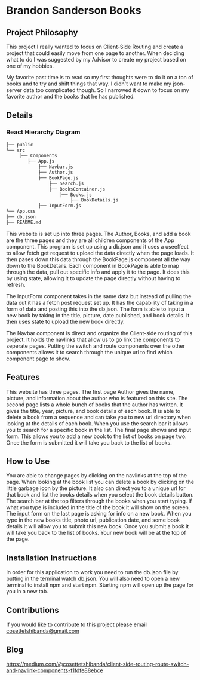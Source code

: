 # Brandon Sanderson Books


## Project Philosophy

This project I really wanted to focus on Client-Side Routing and create a project that could easily move from one page to another. When deciding what to do I was suggested by my Advisor to create my project based on one of my hobbies. 

My favorite past time is to read so my first thoughts were to do it on a ton of books and to try and shift things that way. I didn't want to make my json-server data too complicated though. So I narrowed it down to focus on my favorite author and the books that he has published. 

## Details

### React Hierarchy Diagram

```txt
├── public
└── src
     ├── Components
        ├── App.js
            ├── Navbar.js
            ├── Author.js
            ├── BookPage.js
                ├── Search.js
                ├── BooksContainer.js
                    ├── Books.js
                        ├── BookDetails.js
            ├── InputForm.js
└── App.css
├── db.json
├── README.md
```

This website is set up into three pages. The Author, Books, and add a book are the three pages and they are all children components of the App component. This program is set up using a db.json and it uses a useeffect to allow fetch get request to upload the data directly when the page loads. It then pases down this data through the BookPage.js component all the way down to the BookDetails. Each component in BookPage is able to map through the data, pull out specific info and apply it to the page. It does this by using state, allowing it to update the page directly without having to refresh.

The InputForm component takes in the same data but instead of pulling the data out it has a fetch post request set up. It has the capability of taking in a form of data and posting this into the db.json. The form is able to input a new book by taking in the title, picture, date published, and book details. It then uses state to upload the new book directly. 

The Navbar component is direct and organize the Client-side routing of this project. It holds the navlinks that allow us to go link the components to seperate pages. Putting the switch and route components over the other components allows it to search through the unique url to find which component page to show. 


## Features

This website has three pages. The first page Author gives the name, picture, and information about the author who is featured on this site. The second page lists a whole bunch of books that the author has written. It gives the title, year, picture, and book details of each book. It is able to delete a book from a sequence and can take you to new url directory when looking at the details of each book. When you use the search bar it allows you to search for a specific book in the list. The final page shows and input form. This allows you to add a new book to the list of books on page two. Once the form is submitted it will take you back to the list of books. 

## How to Use

You are able to change pages by clicking on the navlinks at the top of the page. When looking at the book list you can delete a book by clicking on the little garbage icon by the picture. It also can direct you to a unique url for that book and list the books details when you select the book details button. The search bar at the top filters through the books when you start typing. If what you type is included in the title of the book it will show on the screen. The input form on the last page is asking for info on a new book. When you type in the new books title, photo url, publication date, and some book details it will allow you to submit this new book. Once you submit a book it will take you back to the list of books. Your new book will be at the top of the page. 

## Installation Instructions

In order for this application to work you need to run the db.json file by putting in the terminal watch db.json. You will also need to open a new terminal to install npm and start npm. Starting npm will open up the page for you in a new tab. 

## Contributions
 
 If you would like to contribute to this project please email cosettetshibanda@gmail.com

## Blog
https://medium.com/@cosettetshibanda/client-side-routing-route-switch-and-navlink-components-f1fdfe88ebce
